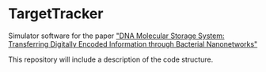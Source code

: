 # TargetTracker

Simulator software for the paper ["DNA Molecular Storage System: Transferring Digitally Encoded Information through Bacterial Nanonetworks"](https://arxiv.org/abs/1801.04774) 

This repository will include a description of the code structure.
